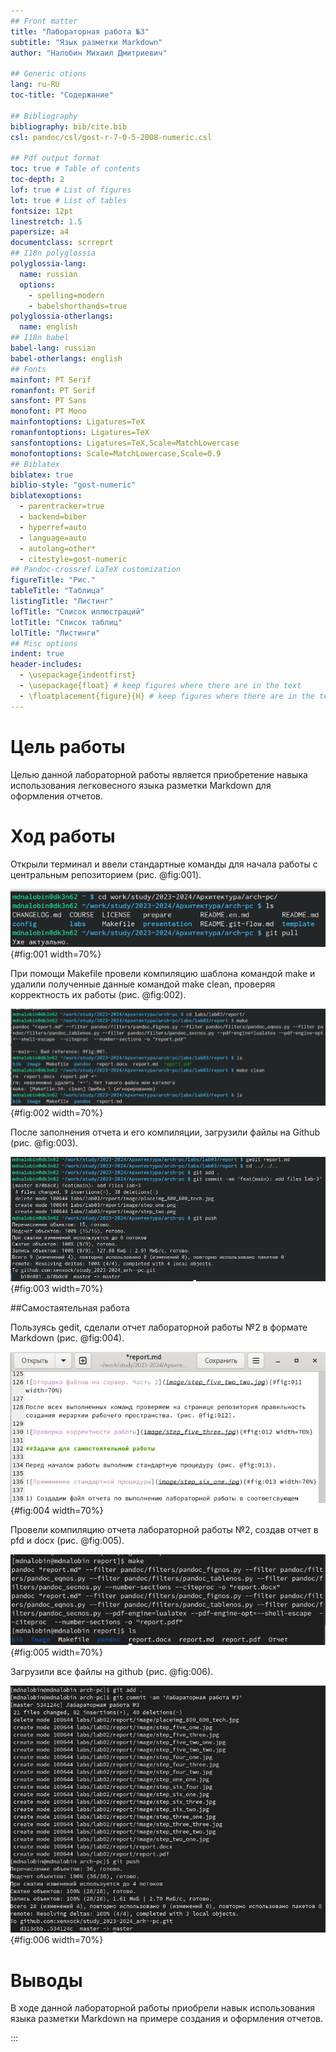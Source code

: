```yaml
---
## Front matter
title: "Лабораторная работа №3"
subtitle: "Язык разметки Markdown"
author: "Налобин Михаил Дмитриевич"

## Generic otions
lang: ru-RU
toc-title: "Содержание"

## Bibliography
bibliography: bib/cite.bib
csl: pandoc/csl/gost-r-7-0-5-2008-numeric.csl

## Pdf output format
toc: true # Table of contents
toc-depth: 2
lof: true # List of figures
lot: true # List of tables
fontsize: 12pt
linestretch: 1.5
papersize: a4
documentclass: scrreprt
## I18n polyglossia
polyglossia-lang:
  name: russian
  options:
	- spelling=modern
	- babelshorthands=true
polyglossia-otherlangs:
  name: english
## I18n babel
babel-lang: russian
babel-otherlangs: english
## Fonts
mainfont: PT Serif
romanfont: PT Serif
sansfont: PT Sans
monofont: PT Mono
mainfontoptions: Ligatures=TeX
romanfontoptions: Ligatures=TeX
sansfontoptions: Ligatures=TeX,Scale=MatchLowercase
monofontoptions: Scale=MatchLowercase,Scale=0.9
## Biblatex
biblatex: true
biblio-style: "gost-numeric"
biblatexoptions:
  - parentracker=true
  - backend=biber
  - hyperref=auto
  - language=auto
  - autolang=other*
  - citestyle=gost-numeric
## Pandoc-crossref LaTeX customization
figureTitle: "Рис."
tableTitle: "Таблица"
listingTitle: "Листинг"
lofTitle: "Список иллюстраций"
lotTitle: "Список таблиц"
lolTitle: "Листинги"
## Misc options
indent: true
header-includes:
  - \usepackage{indentfirst}
  - \usepackage{float} # keep figures where there are in the text
  - \floatplacement{figure}{H} # keep figures where there are in the text
---
```


# Цель работы

Целью данной лабораторной работы является приобретение навыка использования легковесного языка разметки Markdown для оформления отчетов.

# Ход работы

Открыли терминал и ввели стандартные команды для начала работы с центральным репозиторием (рис. @fig:001).

![Выполнение действий, необходимых для работы с файлами](image/step_one.png){#fig:001 width=70%}

При помощи Makefile провели компиляцию шаблона командой make и удалили полученные данные командой make clean, проверяя корректность их работы (рис. @fig:002).

![Использования Makefile](image/step_two.png){#fig:002 width=70%}

После заполнения отчета и его компиляции, загрузили файлы на Github (рис. @fig:003).

![Загруза на Github](image/step_three.png){#fig:003 width=70%}

##Самостаятельная работа

Пользуясь gedit, сделали отчет лабораторной работы №2 в формате Markdown (рис. @fig:004).

![Работа в gedit с отчетом Лабораторной работы №2](image/step_four.png){#fig:004 width=70%}

Провели компиляцию отчета лабораторной работы №2, создав отчет в pfd и docx (рис. @fig:005).

![Компиляция отчета Лабораторной работы №2](image/step_five.png){#fig:005 width=70%}

Загрузили все файлы на github (рис. @fig:006).

![Загрузка на Github](image/step_six.png){#fig:006 width=70%}

# Выводы

В ходе данной лабораторной работы приобрели навык использования языка разметки Markdown на примере создания и оформления отчетов.

:::
